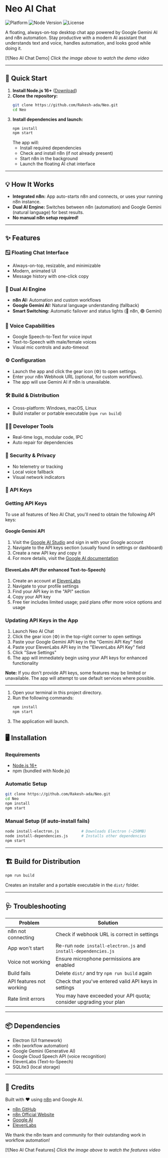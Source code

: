 # Neo AI Chat

![Platform](https://img.shields.io/badge/platform-windows%20%7C%20macOS%20%7C%20linux-blue)
![Node Version](https://img.shields.io/badge/node.js-16%2B-brightgreen)
![License](https://img.shields.io/badge/license-MIT-lightgrey)

A floating, always-on-top desktop chat app powered by Google Gemini AI and n8n automation. Stay productive with a modern AI assistant that understands text and voice, handles automation, and looks good while doing it.

[![Neo AI Chat Demo]
*Click the image above to watch the demo video*


---

## 🚀 Quick Start

1. **Install Node.js 16+** ([Download](https://nodejs.org/))
2. **Clone the repository:**
   ```bash
   git clone https://github.com/Rakesh-ada/Neo.git
   cd Neo
   ```
3. **Install dependencies and launch:**
   ```bash
   npm install
   npm start
   ```
   The app will:
   - Install required dependencies
   - Check and install n8n (if not already present)
   - Start n8n in the background
   - Launch the floating AI chat interface

---

## 💡 How It Works

- **Integrated n8n:** App auto-starts n8n and connects, or uses your running n8n instance.
- **Dual AI Engine:** Switches between n8n (automation) and Google Gemini (natural language) for best results.
- **No manual n8n setup required!**

---


## ✨ Features

### 🪟 Floating Chat Interface
- Always-on-top, resizable, and minimizable
- Modern, animated UI
- Message history with one-click copy

### 🤖 Dual AI Engine
- **n8n AI:** Automation and custom workflows
- **Google Gemini AI:** Natural language understanding (fallback)
- **Smart Switching:** Automatic failover and status lights (🔵 n8n, 🟣 Gemini)

### 🎤 Voice Capabilities
- Google Speech-to-Text for voice input
- Text-to-Speech with male/female voices
- Visual mic controls and auto-timeout

### ⚙️ Configuration
- Launch the app and click the gear icon (⚙️) to open settings.
- Enter your n8n Webhook URL (optional, for custom workflows).
- The app will use Gemini AI if n8n is unavailable.

### 🛠️ Build & Distribution
- Cross-platform: Windows, macOS, Linux
- Build installer or portable executable (`npm run build`)

### 🧑‍💻 Developer Tools
- Real-time logs, modular code, IPC
- Auto repair for dependencies

### 🔐 Security & Privacy
- No telemetry or tracking
- Local voice fallback
- Visual network indicators

### 🔑 API Keys

### Getting API Keys
To use all features of Neo AI Chat, you'll need to obtain the following API keys:

#### Google Gemini API
1. Visit the [Google AI Studio](https://aistudio.google.com/) and sign in with your Google account
2. Navigate to the API keys section (usually found in settings or dashboard)
3. Create a new API key and copy it
4. For more details, visit the [Google AI documentation](https://ai.google.dev/tutorials/setup)

#### ElevenLabs API (for enhanced Text-to-Speech)
1. Create an account at [ElevenLabs](https://elevenlabs.io/)
2. Navigate to your profile settings
3. Find your API key in the "API" section
4. Copy your API key
5. Free tier includes limited usage; paid plans offer more voice options and usage

### Updating API Keys in the App
1. Launch Neo AI Chat
2. Click the gear icon (⚙️) in the top-right corner to open settings
3. Paste your Google Gemini API key in the "Gemini API Key" field
4. Paste your ElevenLabs API key in the "ElevenLabs API Key" field
5. Click "Save Settings"
6. The app will immediately begin using your API keys for enhanced functionality

**Note:** If you don't provide API keys, some features may be limited or unavailable. The app will attempt to use default services where possible.

---


1. Open your terminal in this project directory.
2. Run the following commands:
   ```sh
   npm install
   npm start
   ```
3. The application will launch.

## 🖥️ Installation

### Requirements
- [Node.js 16+](https://nodejs.org/)
- npm (bundled with Node.js)

### Automatic Setup
```bash
git clone https://github.com/Rakesh-ada/Neo.git
cd Neo
npm install
npm start
```

### Manual Setup (if auto-install fails)
```bash
node install-electron.js          # Downloads Electron (~250MB)
node install-dependencies.js      # Installs other dependencies
npm start
```

---

## 🏗️ Build for Distribution

```bash
npm run build
```
Creates an installer and a portable executable in the `dist/` folder.

---

## 🩺 Troubleshooting
| Problem                  | Solution                                               |
|--------------------------|--------------------------------------------------------|
| n8n not connecting       | Check if webhook URL is correct in settings            |
| App won't start          | Re-run `node install-electron.js` and `install-dependencies.js` |
| Voice not working        | Ensure microphone permissions are enabled              |
| Build fails              | Delete `dist/` and try `npm run build` again          |
| API features not working | Check that you've entered valid API keys in settings   |
| Rate limit errors        | You may have exceeded your API quota; consider upgrading your plan |

---

## 📦 Dependencies
- Electron (UI framework)
- n8n (workflow automation)
- Google Gemini (Generative AI)
- Google Cloud Speech API (voice recognition)
- ElevenLabs (Text-to-Speech)
- SQLite3 (local storage)

---

## 🙌 Credits
Built with ❤️ using [n8n](https://n8n.io/) and Google AI.

- [n8n GitHub](https://github.com/n8n-io/n8n)
- [n8n Official Website](https://n8n.io/)
- [Google AI](https://ai.google.dev/)
- [ElevenLabs](https://elevenlabs.io/)

We thank the n8n team and community for their outstanding work in workflow automation!

[![Neo AI Chat Features]
*Click the image above to watch the features video*